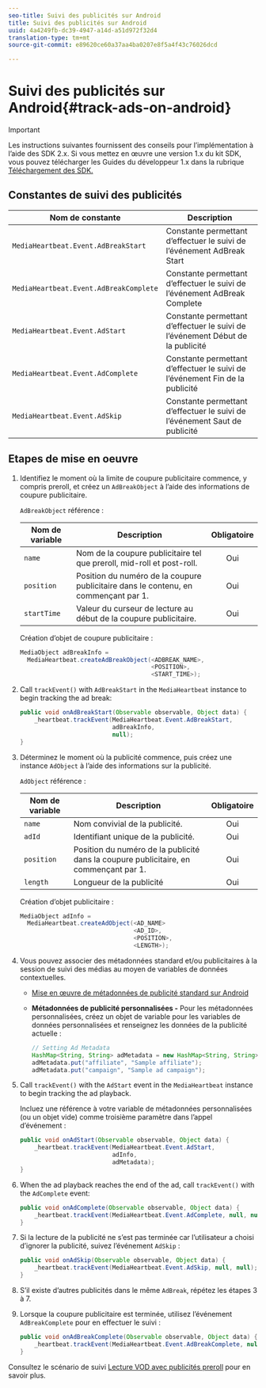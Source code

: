 ```yaml
---
seo-title: Suivi des publicités sur Android
title: Suivi des publicités sur Android
uuid: 4a4249fb-dc39-4947-a14d-a51d972f32d4
translation-type: tm+mt
source-git-commit: e89620ce60a37aa4ba0207e8f5a4f43c76026dcd

---
```



# Suivi des publicités sur Android{#track-ads-on-android}

>[!IMPORTANT]
>
>Les instructions suivantes fournissent des conseils pour l’implémentation à l’aide des SDK 2.x. Si vous mettez en œuvre une version 1.x du kit SDK, vous pouvez télécharger les Guides du développeur 1.x dans la rubrique [Téléchargement des SDK.](/help/sdk-implement/download-sdks.md)

## Constantes de suivi des publicités

| Nom de constante | Description |
| --- | --- |
| `MediaHeartbeat.Event.AdBreakStart` | Constante permettant d’effectuer le suivi de l’événement AdBreak Start |
| `MediaHeartbeat.Event.AdBreakComplete` | Constante permettant d’effectuer le suivi de l’événement AdBreak Complete |
| `MediaHeartbeat.Event.AdStart` | Constante permettant d’effectuer le suivi de l’événement Début de la publicité |
| `MediaHeartbeat.Event.AdComplete` | Constante permettant d’effectuer le suivi de l’événement Fin de la publicité |
| `MediaHeartbeat.Event.AdSkip` | Constante permettant d’effectuer le suivi de l’événement Saut de publicité |

## Etapes de mise en oeuvre

1. Identifiez le moment où la limite de coupure publicitaire commence, y compris preroll, et créez un `AdBreakObject` à l’aide des informations de coupure publicitaire.

   `AdBreakObject` référence :

   | Nom de variable | Description | Obligatoire |
   | --- | --- | :---: |
   | `name` | Nom de la coupure publicitaire tel que preroll, mid-roll et post-roll. | Oui |
   | `position` | Position du numéro de la coupure publicitaire dans le contenu, en commençant par 1. | Oui |
   | `startTime` | Valeur du curseur de lecture au début de la coupure publicitaire. | Oui |

   Création d’objet de coupure publicitaire :

   ```java
   MediaObject adBreakInfo =  
     MediaHeartbeat.createAdBreakObject(<ADBREAK_NAME>,  
                                        <POSITION>,  
                                        <START_TIME>);
   ```

1. Call `trackEvent()` with `AdBreakStart` in the `MediaHeartbeat` instance to begin tracking the ad break:

   ```java
   public void onAdBreakStart(Observable observable, Object data) {  
       _heartbeat.trackEvent(MediaHeartbeat.Event.AdBreakStart,  
                             adBreakInfo,  
                             null); 
   }
   ```

1. Déterminez le moment où la publicité commence, puis créez une instance `AdObject` à l’aide des informations sur la publicité.

   `AdObject` référence :

   | Nom de variable | Description | Obligatoire |
   | --- | --- | :---: |
   | `name` | Nom convivial de la publicité. | Oui |
   | `adId` | Identifiant unique de la publicité. | Oui |
   | `position` | Position du numéro de la publicité dans la coupure publicitaire, en commençant par 1. | Oui |
   | `length` | Longueur de la publicité | Oui |

   Création d’objet publicitaire :

   ```java
   MediaObject adInfo =  
     MediaHeartbeat.createAdObject(<AD_NAME> 
                                   <AD_ID>,  
                                   <POSITION>,  
                                   <LENGTH>);
   ```

1. Vous pouvez associer des métadonnées standard et/ou publicitaires à la session de suivi des médias au moyen de variables de données contextuelles.

   * [Mise en œuvre de métadonnées de publicité standard sur Android](/help/sdk-implement/track-ads/impl-std-ad-metadata/impl-std-ad-metadata-android.md)
   * **Métadonnées de publicité personnalisées -** Pour les métadonnées personnalisées, créez un objet de variable pour les variables de données personnalisées et renseignez les données de la publicité actuelle :

      ```java
      // Setting Ad Metadata 
      HashMap<String, String> adMetadata = new HashMap<String, String>(); 
      adMetadata.put("affiliate", "Sample affiliate"); 
      adMetadata.put("campaign", "Sample ad campaign");
      ```

1. Call `trackEvent()` with the `AdStart` event in the `MediaHeartbeat` instance to begin tracking the ad playback.

   Incluez une référence à votre variable de métadonnées personnalisées (ou un objet vide) comme troisième paramètre dans l’appel d’événement :

   ```java
   public void onAdStart(Observable observable, Object data) {  
       _heartbeat.trackEvent(MediaHeartbeat.Event.AdStart,  
                             adInfo,  
                             adMetadata); 
   }
   ```

1. When the ad playback reaches the end of the ad, call `trackEvent()` with the `AdComplete` event:

   ```java
   public void onAdComplete(Observable observable, Object data) {  
       _heartbeat.trackEvent(MediaHeartbeat.Event.AdComplete, null, null); 
   }
   ```

1. Si la lecture de la publicité ne s’est pas terminée car l’utilisateur a choisi d’ignorer la publicité, suivez l’événement `AdSkip` :

   ```java
   public void onAdSkip(Observable observable, Object data) {  
       _heartbeat.trackEvent(MediaHeartbeat.Event.AdSkip, null, null); 
   }
   ```

1. S’il existe d’autres publicités dans le même `AdBreak`, répétez les étapes 3 à 7.
1. Lorsque la coupure publicitaire est terminée, utilisez l’événement `AdBreakComplete` pour en effectuer le suivi :

   ```java
   public void onAdBreakComplete(Observable observable, Object data) {  
       _heartbeat.trackEvent(MediaHeartbeat.Event.AdBreakComplete, null, null); 
   }
   ```

Consultez le scénario de suivi [Lecture VOD avec publicités preroll](/help/sdk-implement/tracking-scenarios/vod-preroll-ads.md) pour en savoir plus.
